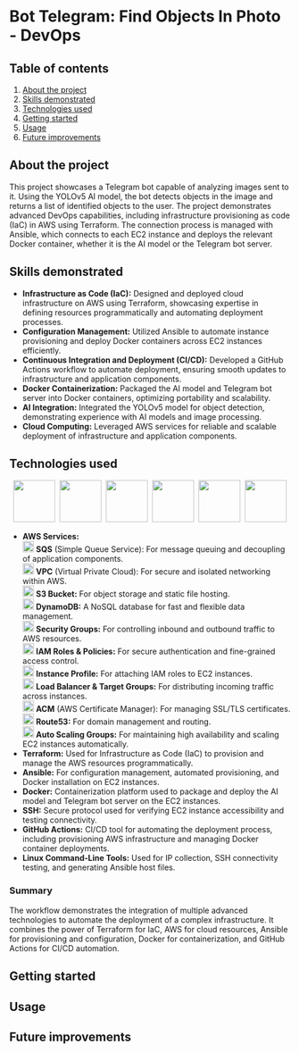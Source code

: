 # Bot Telegram: Find Objects In Photo - DevOps
## Table of contents
  1. [About the project](#About-the-project)
  2. [Skills demonstrated](#Skills-demonstrated)
  3. [Technologies used](#Technologies-used)
  4. [Getting started](#Getting-started)
  5. [Usage](#Usage)
  7. [Future improvements](#Future-improvements)

## About the project
This project showcases a Telegram bot capable of analyzing images sent to it. Using the YOLOv5 AI model, the bot detects objects in the image and returns a list of identified objects to the user. The project demonstrates advanced DevOps capabilities, including infrastructure provisioning as code (IaC) in AWS using Terraform. The connection process is managed with Ansible, which connects to each EC2 instance and deploys the relevant Docker container, whether it is the AI model or the Telegram bot server.

## Skills demonstrated
- **Infrastructure as Code (IaC):**
  Designed and deployed cloud infrastructure on AWS using Terraform, showcasing expertise in defining resources programmatically and automating deployment processes.
- **Configuration Management:**
  Utilized Ansible to automate instance provisioning and deploy Docker containers across EC2 instances efficiently.
- **Continuous Integration and Deployment (CI/CD):**
  Developed a GitHub Actions workflow to automate deployment, ensuring smooth updates to infrastructure and application components.
- **Docker Containerization:**
  Packaged the AI model and Telegram bot server into Docker containers, optimizing portability and scalability.
- **AI Integration:**
  Integrated the YOLOv5 model for object detection, demonstrating experience with AI models and image processing.
- **Cloud Computing:**
  Leveraged AWS services for reliable and scalable deployment of infrastructure and application components.

## Technologies used
<div align="center"><img src="https://icon.icepanel.io/Technology/svg/AWS.svg" width="75" height="75">&nbsp;&nbsp;<img src="https://icon.icepanel.io/Technology/svg/HashiCorp-Terraform.svg" width="75" height="75">&nbsp;&nbsp;<img src="https://icon.icepanel.io/Technology/svg/Ansible.svg" width="75" height="75">&nbsp;&nbsp;<img src="https://icon.icepanel.io/Technology/svg/Docker.svg" width="75" height="75">&nbsp;&nbsp;<img src="https://www.iconsdb.com/icons/preview/white/github-11-xxl.png" width="75" height="75">&nbsp;&nbsp;<img src="https://icon.icepanel.io/Technology/svg/Linux.svg" width="75" height="75"></div>

- **AWS Services:**  
  <img src="https://icon.icepanel.io/AWS/svg/App-Integration/Simple-Queue-Service.svg" width="20" height="20"> **SQS** (Simple Queue Service): For message queuing and decoupling of application components.  
  <img src="https://icon.icepanel.io/AWS/svg/Networking-Content-Delivery/Virtual-Private-Cloud.svg" width="20" height="20"> **VPC** (Virtual Private Cloud): For secure and isolated networking within AWS.  
  <img src="https://icon.icepanel.io/AWS/svg/Storage/Simple-Storage-Service.svg" width="20" height="20"> **S3 Bucket:** For object storage and static file hosting.  
  <img src="https://icon.icepanel.io/AWS/svg/Database/DynamoDB.svg" width="20" height="20"> **DynamoDB:** A NoSQL database for fast and flexible data management.  
  <img src="https://icon.icepanel.io/AWS/svg/Compute/EC2.svg" width="20" height="20"> **Security Groups:** For controlling inbound and outbound traffic to AWS resources.  
  <img src="https://d2q66yyjeovezo.cloudfront.net/icon/0ebc580ae6450fce8762fad1bff32e7b-0841c1f0e7c5788b88d07a7dbcaceb6e.svg" width="20" height="20"> **IAM Roles & Policies:** For secure authentication and fine-grained access control.  
  <img src="https://icon.icepanel.io/AWS/svg/Compute/EC2.svg" width="20" height="20"> **Instance Profile:** For attaching IAM roles to EC2 instances.  
  <img src="https://icon.icepanel.io/AWS/svg/Compute/EC2.svg" width="20" height="20"> **Load Balancer & Target Groups:** For distributing incoming traffic across instances.  
  <img src="https://icon.icepanel.io/AWS/svg/Security-Identity-Compliance/Certificate-Manager.svg" width="20" height="20"> **ACM** (AWS Certificate Manager): For managing SSL/TLS certificates.  
  <img src="https://icon.icepanel.io/AWS/svg/Networking-Content-Delivery/Route-53.svg" width="20" height="20"> **Route53:** For domain management and routing.  
  <img src="https://icon.icepanel.io/AWS/svg/Compute/Application-Auto-Scaling.svg" width="20" height="20"> **Auto Scaling Groups:** For maintaining high availability and scaling EC2 instances automatically.  
- **Terraform:**
  Used for Infrastructure as Code (IaC) to provision and manage the AWS resources programmatically.
- **Ansible:**
For configuration management, automated provisioning, and Docker installation on EC2 instances.
- **Docker:**
  Containerization platform used to package and deploy the AI model and Telegram bot server on the EC2 instances.
- **SSH:**
  Secure protocol used for verifying EC2 instance accessibility and testing connectivity.
- **GitHub Actions:**
  CI/CD tool for automating the deployment process, including provisioning AWS infrastructure and managing Docker container deployments.
- **Linux Command-Line Tools:**
  Used for IP collection, SSH connectivity testing, and generating Ansible host files.
### Summary
The workflow demonstrates the integration of multiple advanced technologies to automate the deployment of a complex infrastructure. It combines the power of Terraform for IaC, AWS for cloud resources, Ansible for provisioning and configuration, Docker for containerization, and GitHub Actions for CI/CD automation.

## Getting started
## Usage
## Future improvements